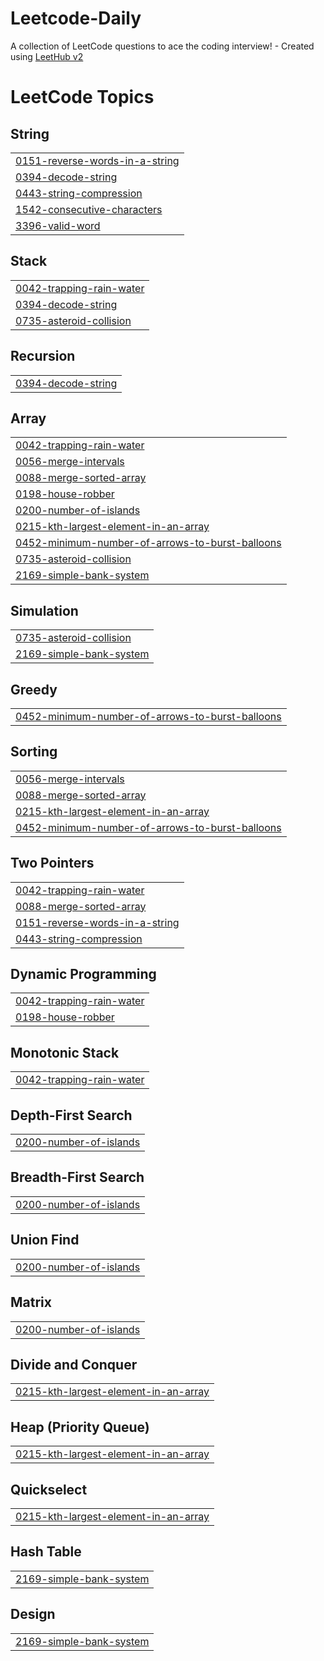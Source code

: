 # Leetcode-Daily
A collection of LeetCode questions to ace the coding interview! - Created using [LeetHub v2](https://github.com/arunbhardwaj/LeetHub-2.0)

<!---LeetCode Topics Start-->
# LeetCode Topics
## String
|  |
| ------- |
| [0151-reverse-words-in-a-string](https://github.com/prachics/Leetcode-Daily/tree/master/0151-reverse-words-in-a-string) |
| [0394-decode-string](https://github.com/prachics/Leetcode-Daily/tree/master/0394-decode-string) |
| [0443-string-compression](https://github.com/prachics/Leetcode-Daily/tree/master/0443-string-compression) |
| [1542-consecutive-characters](https://github.com/prachics/Leetcode-Daily/tree/master/1542-consecutive-characters) |
| [3396-valid-word](https://github.com/prachics/Leetcode-Daily/tree/master/3396-valid-word) |
## Stack
|  |
| ------- |
| [0042-trapping-rain-water](https://github.com/prachics/Leetcode-Daily/tree/master/0042-trapping-rain-water) |
| [0394-decode-string](https://github.com/prachics/Leetcode-Daily/tree/master/0394-decode-string) |
| [0735-asteroid-collision](https://github.com/prachics/Leetcode-Daily/tree/master/0735-asteroid-collision) |
## Recursion
|  |
| ------- |
| [0394-decode-string](https://github.com/prachics/Leetcode-Daily/tree/master/0394-decode-string) |
## Array
|  |
| ------- |
| [0042-trapping-rain-water](https://github.com/prachics/Leetcode-Daily/tree/master/0042-trapping-rain-water) |
| [0056-merge-intervals](https://github.com/prachics/Leetcode-Daily/tree/master/0056-merge-intervals) |
| [0088-merge-sorted-array](https://github.com/prachics/Leetcode-Daily/tree/master/0088-merge-sorted-array) |
| [0198-house-robber](https://github.com/prachics/Leetcode-Daily/tree/master/0198-house-robber) |
| [0200-number-of-islands](https://github.com/prachics/Leetcode-Daily/tree/master/0200-number-of-islands) |
| [0215-kth-largest-element-in-an-array](https://github.com/prachics/Leetcode-Daily/tree/master/0215-kth-largest-element-in-an-array) |
| [0452-minimum-number-of-arrows-to-burst-balloons](https://github.com/prachics/Leetcode-Daily/tree/master/0452-minimum-number-of-arrows-to-burst-balloons) |
| [0735-asteroid-collision](https://github.com/prachics/Leetcode-Daily/tree/master/0735-asteroid-collision) |
| [2169-simple-bank-system](https://github.com/prachics/Leetcode-Daily/tree/master/2169-simple-bank-system) |
## Simulation
|  |
| ------- |
| [0735-asteroid-collision](https://github.com/prachics/Leetcode-Daily/tree/master/0735-asteroid-collision) |
| [2169-simple-bank-system](https://github.com/prachics/Leetcode-Daily/tree/master/2169-simple-bank-system) |
## Greedy
|  |
| ------- |
| [0452-minimum-number-of-arrows-to-burst-balloons](https://github.com/prachics/Leetcode-Daily/tree/master/0452-minimum-number-of-arrows-to-burst-balloons) |
## Sorting
|  |
| ------- |
| [0056-merge-intervals](https://github.com/prachics/Leetcode-Daily/tree/master/0056-merge-intervals) |
| [0088-merge-sorted-array](https://github.com/prachics/Leetcode-Daily/tree/master/0088-merge-sorted-array) |
| [0215-kth-largest-element-in-an-array](https://github.com/prachics/Leetcode-Daily/tree/master/0215-kth-largest-element-in-an-array) |
| [0452-minimum-number-of-arrows-to-burst-balloons](https://github.com/prachics/Leetcode-Daily/tree/master/0452-minimum-number-of-arrows-to-burst-balloons) |
## Two Pointers
|  |
| ------- |
| [0042-trapping-rain-water](https://github.com/prachics/Leetcode-Daily/tree/master/0042-trapping-rain-water) |
| [0088-merge-sorted-array](https://github.com/prachics/Leetcode-Daily/tree/master/0088-merge-sorted-array) |
| [0151-reverse-words-in-a-string](https://github.com/prachics/Leetcode-Daily/tree/master/0151-reverse-words-in-a-string) |
| [0443-string-compression](https://github.com/prachics/Leetcode-Daily/tree/master/0443-string-compression) |
## Dynamic Programming
|  |
| ------- |
| [0042-trapping-rain-water](https://github.com/prachics/Leetcode-Daily/tree/master/0042-trapping-rain-water) |
| [0198-house-robber](https://github.com/prachics/Leetcode-Daily/tree/master/0198-house-robber) |
## Monotonic Stack
|  |
| ------- |
| [0042-trapping-rain-water](https://github.com/prachics/Leetcode-Daily/tree/master/0042-trapping-rain-water) |
## Depth-First Search
|  |
| ------- |
| [0200-number-of-islands](https://github.com/prachics/Leetcode-Daily/tree/master/0200-number-of-islands) |
## Breadth-First Search
|  |
| ------- |
| [0200-number-of-islands](https://github.com/prachics/Leetcode-Daily/tree/master/0200-number-of-islands) |
## Union Find
|  |
| ------- |
| [0200-number-of-islands](https://github.com/prachics/Leetcode-Daily/tree/master/0200-number-of-islands) |
## Matrix
|  |
| ------- |
| [0200-number-of-islands](https://github.com/prachics/Leetcode-Daily/tree/master/0200-number-of-islands) |
## Divide and Conquer
|  |
| ------- |
| [0215-kth-largest-element-in-an-array](https://github.com/prachics/Leetcode-Daily/tree/master/0215-kth-largest-element-in-an-array) |
## Heap (Priority Queue)
|  |
| ------- |
| [0215-kth-largest-element-in-an-array](https://github.com/prachics/Leetcode-Daily/tree/master/0215-kth-largest-element-in-an-array) |
## Quickselect
|  |
| ------- |
| [0215-kth-largest-element-in-an-array](https://github.com/prachics/Leetcode-Daily/tree/master/0215-kth-largest-element-in-an-array) |
## Hash Table
|  |
| ------- |
| [2169-simple-bank-system](https://github.com/prachics/Leetcode-Daily/tree/master/2169-simple-bank-system) |
## Design
|  |
| ------- |
| [2169-simple-bank-system](https://github.com/prachics/Leetcode-Daily/tree/master/2169-simple-bank-system) |
<!---LeetCode Topics End-->